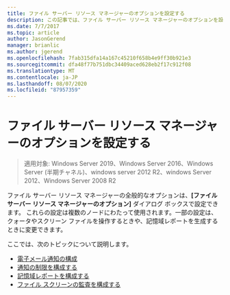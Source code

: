 ```yaml
---
title: ファイル サーバー リソース マネージャーのオプションを設定する
description: この記事では、ファイル サーバー リソース マネージャーのオプションを設定する方法について説明します。
ms.date: 7/7/2017
ms.topic: article
author: JasonGerend
manager: brianlic
ms.author: jgerend
ms.openlocfilehash: 7fab315dfa14a167c45210f658b4e9ff30b921e3
ms.sourcegitcommit: dfa48f77b751dbc34409aced628eb2f17c912f08
ms.translationtype: MT
ms.contentlocale: ja-JP
ms.lasthandoff: 08/07/2020
ms.locfileid: "87957359"
---
```

# <a name="setting-file-server-resource-manager-options"></a>ファイル サーバー リソース マネージャーのオプションを設定する

> 適用対象: Windows Server 2019、Windows Server 2016、Windows Server (半期チャネル)、windows server 2012 R2、windows Server 2012、Windows Server 2008 R2

ファイル サーバー リソース マネージャーの全般的なオプションは、**[ファイル サーバー リソース マネージャーのオプション]** ダイアログ ボックスで設定できます。 これらの設定は複数のノードにわたって使用されます。一部の設定は、クォータやスクリーン ファイルを操作するときや、記憶域レポートを生成するときに変更できます。

ここでは、次のトピックについて説明します。

-   [電子メール通知の構成](configure-email-notifications.md)
-   [通知の制限を構成する](configure-notification-limits.md)
-   [記憶域レポートを構成する](configure-storage-reports.md)
-   [ファイル スクリーンの監査を構成する](configure-file-screen-audit.md)


